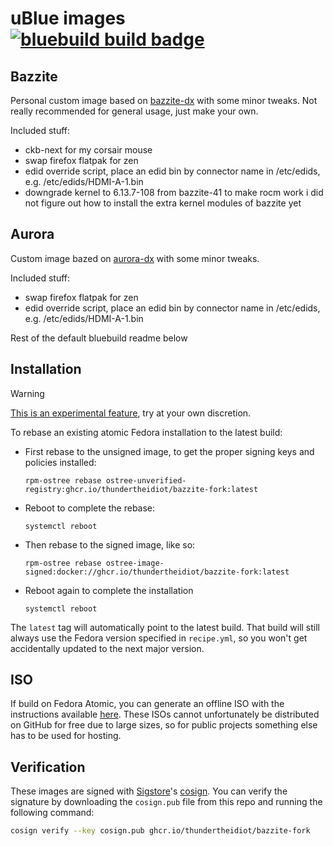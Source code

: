 # uBlue images &nbsp; [![bluebuild build badge](https://github.com/thundertheidiot/bazzite-fork/actions/workflows/build.yml/badge.svg)](https://github.com/thundertheidiot/bazzite-fork/actions/workflows/build.yml)

## Bazzite

Personal custom image based on [bazzite-dx](https://dev.bazzite.gg) with some minor tweaks. Not really recommended for general usage, just make your own.

Included stuff:
- ckb-next for my corsair mouse
- swap firefox flatpak for zen
- edid override script, place an edid bin by connector name in /etc/edids, e.g. /etc/edids/HDMI-A-1.bin
- downgrade kernel to 6.13.7-108 from bazzite-41 to make rocm work
  i did not figure out how to install the extra kernel modules of bazzite yet
<!-- - [lesbian nix](https://lix.systems) -->

## Aurora

Custom image bazed on [aurora-dx](https://getaurora.dev) with some minor tweaks.

Included stuff:
- swap firefox flatpak for zen
- edid override script, place an edid bin by connector name in /etc/edids, e.g. /etc/edids/HDMI-A-1.bin

Rest of the default bluebuild readme below

## Installation

> [!WARNING]  
> [This is an experimental feature](https://www.fedoraproject.org/wiki/Changes/OstreeNativeContainerStable), try at your own discretion.

To rebase an existing atomic Fedora installation to the latest build:

- First rebase to the unsigned image, to get the proper signing keys and policies installed:
  ```
  rpm-ostree rebase ostree-unverified-registry:ghcr.io/thundertheidiot/bazzite-fork:latest
  ```
- Reboot to complete the rebase:
  ```
  systemctl reboot
  ```
- Then rebase to the signed image, like so:
  ```
  rpm-ostree rebase ostree-image-signed:docker://ghcr.io/thundertheidiot/bazzite-fork:latest
  ```
- Reboot again to complete the installation
  ```
  systemctl reboot
  ```

The `latest` tag will automatically point to the latest build. That build will still always use the Fedora version specified in `recipe.yml`, so you won't get accidentally updated to the next major version.

## ISO

If build on Fedora Atomic, you can generate an offline ISO with the instructions available [here](https://blue-build.org/learn/universal-blue/#fresh-install-from-an-iso). These ISOs cannot unfortunately be distributed on GitHub for free due to large sizes, so for public projects something else has to be used for hosting.

## Verification

These images are signed with [Sigstore](https://www.sigstore.dev/)'s [cosign](https://github.com/sigstore/cosign). You can verify the signature by downloading the `cosign.pub` file from this repo and running the following command:

```bash
cosign verify --key cosign.pub ghcr.io/thundertheidiot/bazzite-fork
```
